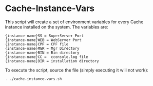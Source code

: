 Cache-Instance-Vars
===================

This script will create a set of environment variables for every Cache instance installed on the system. The variables are:

	{instance-name}SS = SuperServer Port
	{instance-name}WEB = WebServer Port
	{instance-name}CPF = CPF file
	{instance-name}MGR = Mgr Directory
	{instance-name}BIN = Bin directory
	{instance-name}CC =  cconsole.log file
	{instance-name}DIR = installation directory

To execute the script, source the file (simply executing it will not work):

	. ./cache-instance-vars.sh

